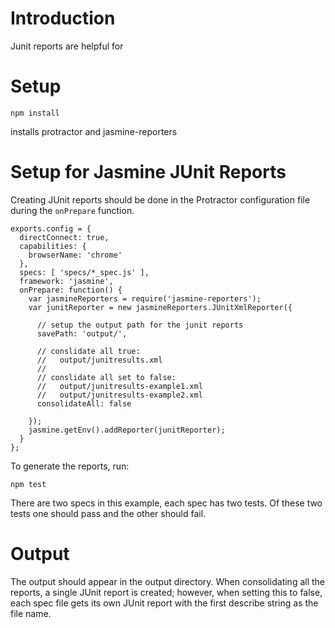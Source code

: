 Introduction
============

Junit reports are helpful for

Setup
=====

```
npm install
```

installs protractor and jasmine-reporters

Setup for Jasmine JUnit Reports
===============================

Creating JUnit reports should be done in the Protractor configuration file
during the `onPrepare` function.
```
exports.config = {
  directConnect: true,
  capabilities: {
    browserName: 'chrome'
  },
  specs: [ 'specs/*_spec.js' ],
  framework: 'jasmine',
  onPrepare: function() {
    var jasmineReporters = require('jasmine-reporters');
    var junitReporter = new jasmineReporters.JUnitXmlReporter({

      // setup the output path for the junit reports
      savePath: 'output/',

      // conslidate all true:
      //   output/junitresults.xml
      //
      // conslidate all set to false:
      //   output/junitresults-example1.xml
      //   output/junitresults-example2.xml
      consolidateAll: false

    });
    jasmine.getEnv().addReporter(junitReporter);
  }
};
```

To generate the reports, run:

```
npm test
```

There are two specs in this example, each spec has two tests. Of these two tests
one should pass and the other should fail.

Output
======

The output should appear in the output directory. When consolidating all the
reports, a single JUnit report is created; however, when setting this to false,
each spec file gets its own JUnit report with the first describe string as the
file name.
